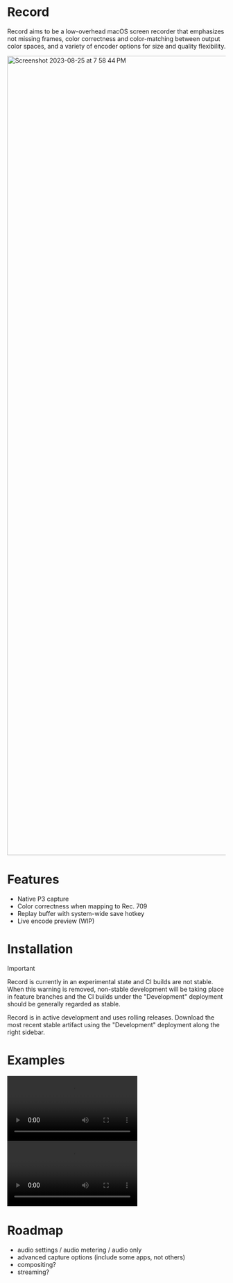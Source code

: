 # Record
Record aims to be a low-overhead macOS screen recorder that emphasizes not missing frames, color correctness and color-matching between output color spaces, and a variety of encoder options for size and quality flexibility.

<img width="1840" alt="Screenshot 2023-08-25 at 7 58 44 PM" src="https://github.com/jcm93/Record/assets/6864788/7e683799-7ff9-4d31-8393-86c4ffa53f07">

# Features
* Native P3 capture
* Color correctness when mapping to Rec. 709
* Replay buffer with system-wide save hotkey
* Live encode preview (WIP)

# Installation
> [!IMPORTANT]
> Record is currently in an experimental state and CI builds are not stable. When this warning is removed, non-stable development will be taking place in feature branches and the CI builds under the "Development" deployment should be generally regarded as stable.

Record is in active development and uses rolling releases. Download the most recent stable artifact using the "Development" deployment along the right sidebar.

# Examples
<video src="https://github.com/jcm93/Record/assets/6864788/e64d21a9-abe6-4a09-890e-0193c772f5c3" controls="controls" style="max-width: 730px;">
</video>
<video src="https://github.com/jcm93/Record/assets/6864788/53d590c5-e4da-45e7-adf2-8b54d585175b" controls="controls" style="max-width: 730px;"></video>

# Roadmap
* audio settings / audio metering / audio only
* advanced capture options (include some apps, not others)
* compositing?
* streaming?

